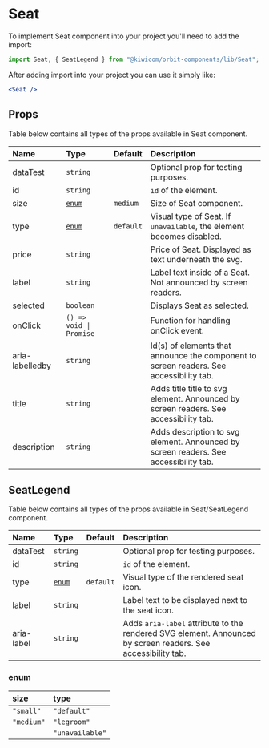 # Seat

To implement Seat component into your project you'll need to add the import:

```jsx
import Seat, { SeatLegend } from "@kiwicom/orbit-components/lib/Seat";
```

After adding import into your project you can use it simply like:

```jsx
<Seat />
```

## Props

Table below contains all types of the props available in Seat component.

| Name            | Type                    | Default   | Description                                                                             |
| :-------------- | :---------------------- | :-------- | :-------------------------------------------------------------------------------------- |
| dataTest        | `string`                |           | Optional prop for testing purposes.                                                     |
| id              | `string`                |           | `id` of the element.                                                                    |
| size            | [`enum`](#modal-enum)   | `medium`  | Size of Seat component.                                                                 |
| type            | [`enum`](#modal-enum)   | `default` | Visual type of Seat. If `unavailable`, the element becomes disabled.                    |
| price           | `string`                |           | Price of Seat. Displayed as text underneath the svg.                                    |
| label           | `string`                |           | Label text inside of a Seat. Not announced by screen readers.                           |
| selected        | `boolean`               |           | Displays Seat as selected.                                                              |
| onClick         | `() => void \| Promise` |           | Function for handling onClick event.                                                    |
| aria-labelledby | `string`                |           | Id(s) of elements that announce the component to screen readers. See accessibility tab. |
| title           | `string`                |           | Adds title title to svg element. Announced by screen readers. See accessibility tab.    |
| description     | `string`                |           | Adds description to svg element. Announced by screen readers. See accessibility tab.    |

## SeatLegend

Table below contains all types of the props available in Seat/SeatLegend component.

| Name       | Type                  | Default   | Description                                                                                                  |
| :--------- | :-------------------- | :-------- | :----------------------------------------------------------------------------------------------------------- |
| dataTest   | `string`              |           | Optional prop for testing purposes.                                                                          |
| id         | `string`              |           | `id` of the element.                                                                                         |
| type       | [`enum`](#modal-enum) | `default` | Visual type of the rendered seat icon.                                                                       |
| label      | `string`              |           | Label text to be displayed next to the seat icon.                                                            |
| aria-label | `string`              |           | Adds `aria-label` attribute to the rendered SVG element. Announced by screen readers. See accessibility tab. |

### enum

| size       | type            |
| :--------- | :-------------- |
| `"small"`  | `"default"`     |
| `"medium"` | `"legroom"`     |
|            | `"unavailable"` |
